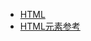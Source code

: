 * [HTML](https://developer.mozilla.org/zh-CN/docs/Learn/HTML)
* [HTML元素参考](https://developer.mozilla.org/zh-CN/docs/Web/HTML/Element)